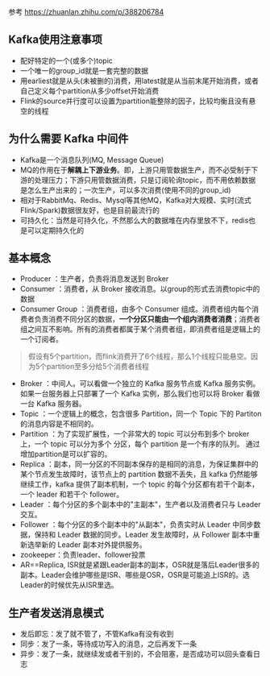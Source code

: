 参考 https://zhuanlan.zhihu.com/p/388206784
## Kafka使用注意事项
+ 配好特定的一个(或多个)topic
+ 一个唯一的group_id就是一套完整的数据
+ 用earliest就是从头(未被删的)消费，用latest就是从当前末尾开始消费，或者自己定义每个partition从多少offset开始消费
+ Flink的source并行度可以设置为partition能整除的因子，比较均衡且没有悬空的线程

## 为什么需要 Kafka 中间件
+ Kafka是一个消息队列(MQ, Message Queue)
+ MQ的作用在于**解耦上下游业务**。即，上游只用管数据生产，而不必受制于下游的处理压力；下游只用管数据消费，只是订阅轮询topic，而不用依赖数据是怎么生产出来的；一次生产，可以多次消费(使用不同的group_id)
+ 相对于RabbitMq、Redis、Mysql等其他MQ，Kafka对大规模、实时(流式Flink/Spark)数据很友好，也是目前最流行的
+ 可持久化：当然是可持久化，不然那么大的数据堆在内存里放不下，redis也是可以定期持久化的

## 基本概念
+ Producer ：生产者，负责将消息发送到 Broker
+ Consumer ：消费者，从 Broker 接收消息。以group的形式去消费topic中的数据
+ Consumer Group ：消费者组，由多个 Consumer 组成。消费者组内每个消费者负责消费不同分区的数据，**一个分区只能由一个组内消费者消费**；消费者组之间互不影响。所有的消费者都属于某个消费者组，即消费者组是逻辑上的一个订阅者。
> 假设有5个partition，而flink消费开了6个线程，那么1个线程只能悬空。因为5个partition至多分给5个消费者线程
+ Broker ：中间人。可以看做一个独立的 Kafka 服务节点或 Kafka 服务实例。如果一台服务器上只部署了一个 Kafka 实例，那么我们也可以将 Broker 看做一台 Kafka 服务器。
+ Topic ：一个逻辑上的概念，包含很多 Partition，同一个 Topic 下的 Partiton 的消息内容是不相同的。
+ Partition ：为了实现扩展性，一个非常大的 topic 可以分布到多个 broker 上，一个 topic 可以分为多个 分区，每个 partition 是一个有序的队列。 通过增加partition是可以扩容的。
+ Replica ：副本，同一分区的不同副本保存的是相同的消息，为保证集群中的某个节点发生故障时，该节点上的 partition 数据不丢失，且 kafka 仍然能够继续工作，kafka 提供了副本机制，一个 topic 的每个分区都有若干个副本，一个 leader 和若干个 follower。
+ Leader ：每个分区的多个副本中的"主副本"，生产者以及消费者只与 Leader 交互。
+ Follower ：每个分区的多个副本中的"从副本"，负责实时从 Leader 中同步数据，保持和 Leader 数据的同步。Leader 发生故障时，从 Follower 副本中重新选举新的 Leader 副本对外提供服务。
+ zookeeper：负责leader、follower投票
+ AR==Replica, ISR就是紧跟Leader副本的副本，OSR就是落后Leader很多的副本。Leader会维护哪些是ISR、哪些是OSR，OSR是可能追上ISR的。选Leader的时候优先从ISR里选。

## 生产者发送消息模式
+ 发后即忘：发了就不管了，不管Kafka有没有收到
+ 同步：发了一条，等待成功写入的消息，之后再发下一条 
+ 异步：发了一条，就继续发或者干别的，不会阻塞，是否成功可以回头查看日志



